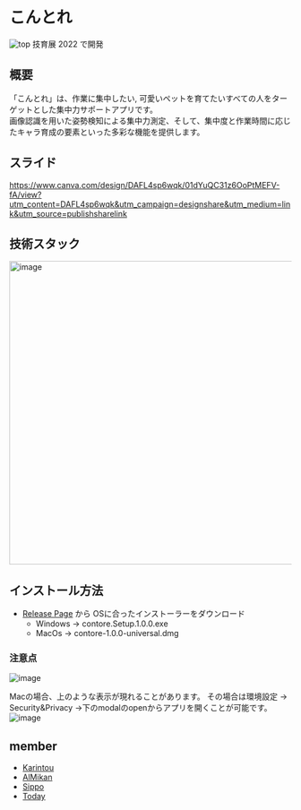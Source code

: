 # こんとれ
![top](https://user-images.githubusercontent.com/76839165/189512696-e814b0b0-a4b9-4c29-a024-ea95be133f83.png)
技育展 2022 で開発

## 概要

「こんとれ」は、作業に集中したい, 可愛いペットを育てたいすべての人をターゲットとした集中力サポートアプリです。  
画像認識を用いた姿勢検知による集中力測定、そして、集中度と作業時間に応じたキャラ育成の要素といった多彩な機能を提供します。

## スライド

https://www.canva.com/design/DAFL4sp6wqk/01dYuQC31z6OoPtMEFV-fA/view?utm_content=DAFL4sp6wqk&utm_campaign=designshare&utm_medium=link&utm_source=publishsharelink


## 技術スタック
<img width="542" alt="image" src="https://user-images.githubusercontent.com/81278726/189514646-fe95fc28-dd50-4317-93d8-fbff6d672c0d.png">

## インストール方法

- [Release Page](https://github.com/Al-Mikan/contore/releases/tag/v1.0.0-beta) から OSに合ったインストーラーをダウンロード
    - Windows -> contore.Setup.1.0.0.exe
    - MacOs   -> contore-1.0.0-universal.dmg 

### 注意点
![image](https://user-images.githubusercontent.com/81278726/189514869-40e088e8-1f2d-4106-b4ba-73e652c66c6f.png)

 Macの場合、上のような表示が現れることがあります。
その場合は環境設定 → Security&Privacy →下のmodalのopenからアプリを開くことが可能です。
![image](https://user-images.githubusercontent.com/81278726/189515187-3aeee8c5-8fe8-4bc6-b18d-0d3594e31ac3.png)


## member
- [Karintou](https://github.com/karintou8710)
- [AlMikan](https://github.com/Al-Mikan)
- [Sippo](https://github.com/AN-Sippo)
- [Today](https://github.com/Today017)


